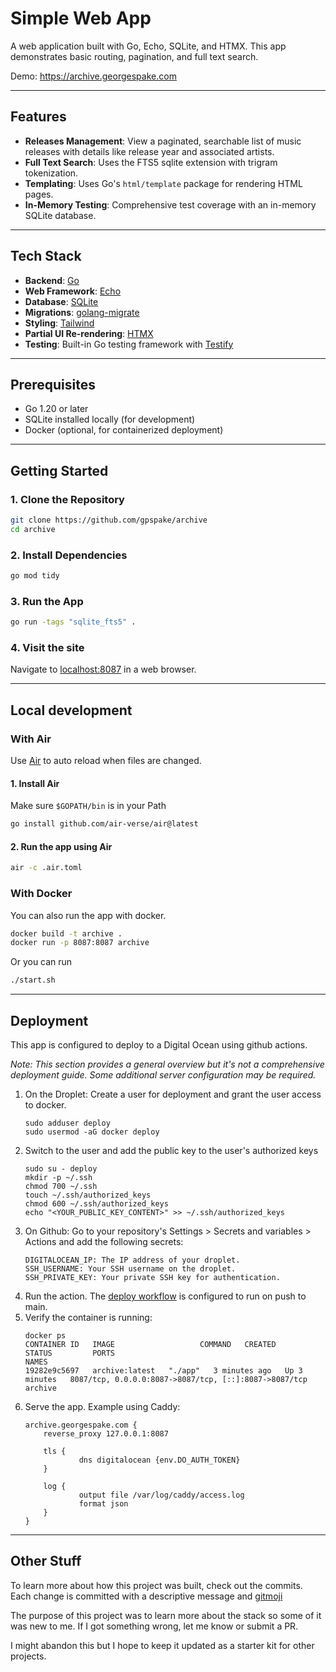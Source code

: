 # Simple Web App

A web application built with Go, Echo, SQLite, and HTMX. This app demonstrates basic routing, pagination, and full text search.

Demo: https://archive.georgespake.com

---

## Features

- **Releases Management**: View a paginated, searchable list of music releases with details like release year and associated artists.
- **Full Text Search**: Uses the FTS5 sqlite extension with trigram tokenization.
- **Templating**: Uses Go's `html/template` package for rendering HTML pages.
- **In-Memory Testing**: Comprehensive test coverage with an in-memory SQLite database.

---

## Tech Stack

- **Backend**: [Go](https://golang.org/)
- **Web Framework**: [Echo](https://echo.labstack.com/)
- **Database**: [SQLite](https://sqlite.org/index.html)
- **Migrations**: [golang-migrate](https://github.com/golang-migrate/migrate)
- **Styling**: [Tailwind](https://github.com/golang-migrate/migrate)
- **Partial UI Re-rendering**: [HTMX](https://github.com/golang-migrate/migrate)
- **Testing**: Built-in Go testing framework with [Testify](https://github.com/stretchr/testify)

---

## Prerequisites

- Go 1.20 or later
- SQLite installed locally (for development)
- Docker (optional, for containerized deployment)

---

## Getting Started

### 1. Clone the Repository

```bash
git clone https://github.com/gpspake/archive
cd archive
```

### 2. Install Dependencies
```bash
go mod tidy
```

### 3. Run the App
```bash
go run -tags "sqlite_fts5" .
```

### 4. Visit the site

Navigate to [localhost:8087](http://localhost:8087) in a web browser.

---

## Local development

### With Air

Use [Air](https://github.com/air-verse/air) to auto reload when files are changed. 

#### 1. Install Air
Make sure `$GOPATH/bin` is in your Path
```bash
go install github.com/air-verse/air@latest
```

#### 2. Run the app using Air
```bash
air -c .air.toml
```

### With Docker
You can also run the app with docker.
```bash
docker build -t archive .
docker run -p 8087:8087 archive
```

Or you can run
```bash
./start.sh
```

---

## Deployment
This app is configured to deploy to a Digital Ocean using github actions. 

_Note: This section provides a general overview but it's not a comprehensive deployment guide. Some additional server configuration may be required._

1. On the Droplet: Create a user for deployment and grant the user access to docker.
    ```
   sudo adduser deploy
   sudo usermod -aG docker deploy
   ```
1. Switch to the user and add the public key to the user's authorized keys
    ```
   sudo su - deploy
   mkdir -p ~/.ssh
   chmod 700 ~/.ssh
   touch ~/.ssh/authorized_keys
   chmod 600 ~/.ssh/authorized_keys
   echo "<YOUR_PUBLIC_KEY_CONTENT>" >> ~/.ssh/authorized_keys
   ```
1. On Github: Go to your repository's Settings > Secrets and variables > Actions and add the following secrets:
    ```
   DIGITALOCEAN_IP: The IP address of your droplet.
    SSH_USERNAME: Your SSH username on the droplet.
    SSH_PRIVATE_KEY: Your private SSH key for authentication.
   ```
1. Run the action. The [deploy workflow](./.github/workflows/deploy.yml)  is configured to run on push to main.
1. Verify the container is running:
    ```
   docker ps
    CONTAINER ID   IMAGE                   COMMAND   CREATED         STATUS         PORTS                                                   NAMES
    19282e9c5697   archive:latest   "./app"   3 minutes ago   Up 3 minutes   8087/tcp, 0.0.0.0:8087->8087/tcp, [::]:8087->8087/tcp   archive
   ```
1. Serve the app. Example using Caddy:
    ```
   archive.georgespake.com {
        reverse_proxy 127.0.0.1:8087

        tls {
                dns digitalocean {env.DO_AUTH_TOKEN}
        }

        log {
                output file /var/log/caddy/access.log
                format json
        }
    }
   ```

---

## Other Stuff

To learn more about how this project was built, check out the commits. Each change is committed with a descriptive message and [gitmoji](https://gitmoji.dev/)

The purpose of this project was to learn more about the stack so some of it was new to me. If I got something wrong, let me know or submit a PR.

I might abandon this but I hope to keep it updated as a starter kit for other projects. 

